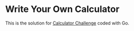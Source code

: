 # Write Your Own Calculator

This is the solution for [Calculator Challenge](https://codingchallenges.fyi/challenges/challenge-calculator) coded with Go.